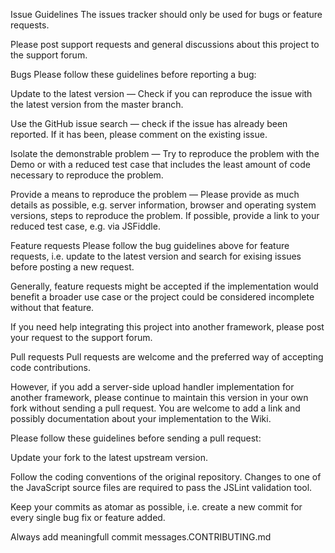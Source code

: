 Issue Guidelines
The issues tracker should only be used for bugs or feature requests.

Please post support requests and general discussions about this project to the support forum.

Bugs
Please follow these guidelines before reporting a bug:

Update to the latest version — Check if you can reproduce the issue with the latest version from the master branch.

Use the GitHub issue search — check if the issue has already been reported. If it has been, please comment on the existing issue.

Isolate the demonstrable problem — Try to reproduce the problem with the Demo or with a reduced test case that includes the least amount of code necessary to reproduce the problem.

Provide a means to reproduce the problem — Please provide as much details as possible, e.g. server information, browser and operating system versions, steps to reproduce the problem. If possible, provide a link to your reduced test case, e.g. via JSFiddle.

Feature requests
Please follow the bug guidelines above for feature requests, i.e. update to the latest version and search for exising issues before posting a new request.

Generally, feature requests might be accepted if the implementation would benefit a broader use case or the project could be considered incomplete without that feature.

If you need help integrating this project into another framework, please post your request to the support forum.

Pull requests
Pull requests are welcome and the preferred way of accepting code contributions.

However, if you add a server-side upload handler implementation for another framework, please continue to maintain this version in your own fork without sending a pull request. You are welcome to add a link and possibly documentation about your implementation to the Wiki.

Please follow these guidelines before sending a pull request:

Update your fork to the latest upstream version.

Follow the coding conventions of the original repository. Changes to one of the JavaScript source files are required to pass the JSLint validation tool.

Keep your commits as atomar as possible, i.e. create a new commit for every single bug fix or feature added.

Always add meaningfull commit messages.CONTRIBUTING.md
